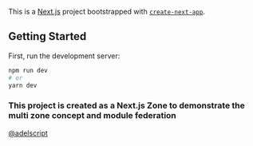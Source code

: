This is a [Next.js](https://nextjs.org/) project bootstrapped with [`create-next-app`](https://github.com/vercel/next.js/tree/canary/packages/create-next-app).

## Getting Started

First, run the development server:

```bash
npm run dev
# or
yarn dev
```

### This project is created as a Next.js Zone to demonstrate the multi zone concept and module federation

[@adelscript](https://twitter.com/adelscript)
